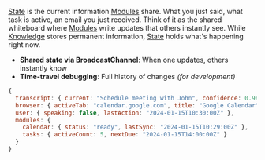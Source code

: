 [State](./State.md) is the current information [Modules](./Modules.md) share. What you just said, what task is active, an email you just received. Think of it as the shared whiteboard where  [Modules](./Modules.md) write updates that others instantly see. While [Knowledge](./Knowledge.md) stores permanent information, [State](./State.md) holds what's happening right now.

- **Shared state via BroadcastChannel**: When one updates, others instantly know
- **Time-travel debugging**: Full history of changes *(for development)*

```javascript
{
  transcript: { current: "Schedule meeting with John", confidence: 0.98 },
  browser: { activeTab: "calendar.google.com", title: "Google Calendar" },
  user: { speaking: false, lastAction: "2024-01-15T10:30:00Z" },
  modules: {
    calendar: { status: "ready", lastSync: "2024-01-15T10:29:00Z" },
    tasks: { activeCount: 5, nextDue: "2024-01-15T14:00:00Z" }
  }
}
```

